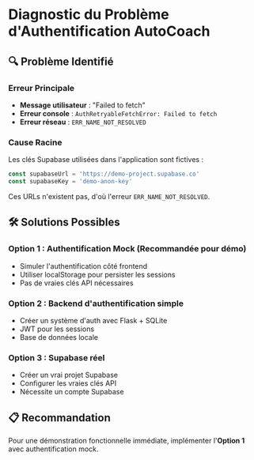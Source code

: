 # Diagnostic du Problème d'Authentification AutoCoach

## 🔍 **Problème Identifié**

### **Erreur Principale**
- **Message utilisateur** : "Failed to fetch"
- **Erreur console** : `AuthRetryableFetchError: Failed to fetch`
- **Erreur réseau** : `ERR_NAME_NOT_RESOLVED`

### **Cause Racine**
Les clés Supabase utilisées dans l'application sont fictives :
```javascript
const supabaseUrl = 'https://demo-project.supabase.co'
const supabaseKey = 'demo-anon-key'
```

Ces URLs n'existent pas, d'où l'erreur `ERR_NAME_NOT_RESOLVED`.

## 🛠️ **Solutions Possibles**

### **Option 1 : Authentification Mock (Recommandée pour démo)**
- Simuler l'authentification côté frontend
- Utiliser localStorage pour persister les sessions
- Pas de vraies clés API nécessaires

### **Option 2 : Backend d'authentification simple**
- Créer un système d'auth avec Flask + SQLite
- JWT pour les sessions
- Base de données locale

### **Option 3 : Supabase réel**
- Créer un vrai projet Supabase
- Configurer les vraies clés API
- Nécessite un compte Supabase

## 📋 **Recommandation**

Pour une démonstration fonctionnelle immédiate, implémenter l'**Option 1** avec authentification mock.

